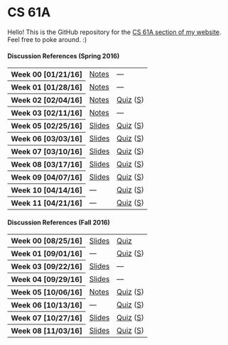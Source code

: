 # CS 61A
Hello! This is the GitHub repository for the [CS 61A section of my website](http://owenjow.xyz/cs61a/). Feel free to poke around. :)

#### Discussion References (Spring 2016)
<table>
    <tr>
        <th>Week 00 [01/21/16]</th>
        <td><a href="sp16/disc/disc0_notes.md">Notes</a></td>
        <td>—</td>
    </tr>
    <tr>
        <th>Week 01 [01/28/16]</th>
        <td><a href="sp16/disc/disc1_notes.md">Notes</a></td>
        <td>—</td>
    </tr>
    <tr>
        <th>Week 02 [02/04/16]</th>
        <td><a href="sp16/disc/disc2_notes.md">Notes</a></td>
        <td><a href="sp16/quiz/quiz2.pdf">Quiz</a> (<a href="http://pythontutor.com/composingprograms.html#code=def+flip(pancake%29%3A%0A++++if+pancake+%3D%3D+'cakepan'%3A%0A++++++++return+'pancake'%0A++++elif+heat+!%3D+4%3A%0A++++++++return+'cakepan'%0A++++return+'flipped'%0A++++++++%0Adef+cook(pancake,+heat,+flip%29%3A%0A++++if+heat+//+10%3A%0A++++++++return+'burnt'%0A++++heat+%2B%3D+3%0A++++pancake+%3D+flip(pancake%29%0A++++%0A++++def+cook(pancake,+heat,+flip%29%3A%0A++++++++if+heat+%3E%3D+5%3A%0A++++++++++++return+'done'%0A++++++++heat+%2B%3D+1%0A++++++++pancake+%3D+flip(pancake%29%0A++++++++return+cook(pancake,+heat,+lambda+p%3A+flip(p%29%29%0A++++++++%0A++++return+cook(pancake,+heat,+lambda+p%3A+flip(p%29+%5C%0A++++++++++++if+heat+%25+2+%3D%3D+0+else+p%29%0A++++%0Apancake,+heat+%3D+'batter',+1%0Acook(pancake,+heat,+flip%29&mode=display&origin=composingprograms.js&cumulative=true&py=3&rawInputLstJSON=%5B%5D&curInstr=33">S</a>)</td>
    </tr>
    <tr>
        <th>Week 03 [02/11/16]</th>
        <td><a href="sp16/disc/disc3_notes.md">Notes</a></td>
        <td>—</td>
    </tr>
    <tr>
        <th>Week 05 [02/25/16]</th>
        <td><a href="http://owenjow.xyz/cs61a/sp16/disc/CS%2061A%20Discussion%205.pdf">Slides</a></td>
        <td><a href="sp16/quiz/quiz5.pdf">Quiz</a> (<a href="sp16/quiz/quiz5_sol.pdf">S</a>)</td>
    </tr>
    <tr>
        <th>Week 06 [03/03/16]</th>
        <td><a href="http://owenjow.xyz/cs61a/sp16/disc/CS%2061A%20Discussion%206.pdf">Slides</a></td>
        <td><a href="sp16/quiz/quiz6.pdf">Quiz</a> (<a href="http://pythontutor.com/composingprograms.html#code=def+red(orange,+yellow,+green%29%3A%0A++++def+blue(%29%3A%0A++++++++if+1+%3E+2%3A%0A++++++++++++nonlocal+orange+%23+this+does+get+executed%0A++++++++else%3A%0A++++++++++++nonlocal+yellow+%23+so+does+this!%0A++++++++%0A++++++++orange,+yellow+%3D+orange+%2B+yellow+*+3,+orange+*+4%0A++++++++green+%3D+lambda+indigo%3A+int(orange+**+0.5%29%0A++++++++%0A++++++++if+yellow+%3C+orange%3A%0A++++++++++++green+%3D+lambda+violet%3A+int(orange+**+2%29%0A++++++++%0A++++++++return+green(orange%29%0A++++return+blue%0A%0Agatsby+%3D+red(3,+2,+1%29(%29&mode=display&origin=composingprograms.js&cumulative=true&py=3&rawInputLstJSON=%5B%5D&curInstr=16">S</a>)</td>
    </tr>
    <tr>
        <th>Week 07 [03/10/16]</th>
        <td><a href="http://owenjow.xyz/cs61a/sp16/disc/CS%2061A%20Discussion%207.pdf">Slides</a></td>
        <td><a href="sp16/quiz/quiz7.pdf">Quiz</a> (<a href="sp16/quiz/quiz7_sol.pdf">S</a>)</td>
    </tr>
    <tr>
        <th>Week 08 [03/17/16]</th>
        <td><a href="http://owenjow.xyz/cs61a/sp16/disc/CS%2061A%20Discussion%208.pdf">Slides</a></td>
        <td><a href="sp16/quiz/quiz8.pdf">Quiz</a> (<a href="sp16/quiz/quiz8_sol.pdf">S</a>)</td>
    </tr>
    <tr>
        <th>Week 09 [04/07/16]</th>
        <td><a href="http://owenjow.xyz/cs61a/sp16/disc/CS%2061A%20Discussion%209.pdf">Slides</a></td>
        <td><a href="sp16/quiz/quiz9.pdf">Quiz</a> (<a href="sp16/quiz/quiz9_sol.pdf">S</a>)</td>
    </tr>
    <tr>
        <th>Week 10 [04/14/16]</th>
        <td>—</td>
        <td><a href="sp16/quiz/quiz10.pdf">Quiz</a> (<a href="sp16/quiz/quiz10_sol.pdf">S</a>)</td>
    </tr>
    <tr>
        <th>Week 11 [04/21/16]</th>
        <td>—</td>
        <td><a href="sp16/quiz/quiz11.pdf">Quiz</a> (<a href="sp16/quiz/quiz11_sol.pdf">S</a>)</td>
    </tr>
</table>

#### Discussion References (Fall 2016)
<table>
    <tr>
        <th>Week 00 [08/25/16]</th>
        <td><a href="http://owenjow.xyz/cs61a/fa16/disc/CS%2061A%20Discussion%200.pdf">Slides</a></td>
        <td><a href="fa16/quiz/quiz0.pdf">Quiz</a></td>
    </tr>
    <tr>
        <th>Week 01 [09/01/16]</th>
        <td>—</td>
        <td><a href="fa16/quiz/quiz1.pdf">Quiz</a> (<a href="fa16/quiz/quiz1_sol.png">S</a>)</td>
    </tr>
    <tr>
        <th>Week 03 [09/22/16]</th>
        <td><a href="http://owenjow.xyz/cs61a/fa16/disc/CS%2061A%20Discussion%203.pdf">Slides</a></td>
        <td>—</td>
    </tr>
    <tr>
        <th>Week 04 [09/29/16]</th>
        <td><a href="http://owenjow.xyz/cs61a/fa16/disc/CS%2061A%20Discussion%204.pdf">Slides</a></td>
        <td>—</td>
    </tr>
    <tr>
        <th>Week 05 [10/06/16]</th>
        <td><a href="fa16/disc/disc5_notes.md">Notes</a></td>
        <td><a href="fa16/quiz/quiz5.pdf">Quiz</a> (<a href="fa16/quiz/quiz5_sol.pdf">S</a>)</td>
    </tr>
    <tr>
        <th>Week 06 [10/13/16]</th>
        <td>—</td>
        <td><a href="fa16/quiz/quiz6/quiz6.pdf">Quiz</a> (<a href="fa16/quiz/quiz6/quiz6_sol.pdf">S</a>)</td>
    </tr>
    <tr>
        <th>Week 07 [10/27/16]</th>
        <td><a href="http://owenjow.xyz/cs61a/fa16/disc/CS%2061A%20Discussion%207.pdf">Slides</a></td>
        <td><a href="fa16/quiz/quiz7/quiz7.pdf">Quiz</a> (<a href="fa16/quiz/quiz7/quiz7_sol.pdf">S</a>)</td>
    </tr>
    <tr>
        <th>Week 08 [11/03/16]</th>
        <td><a href="http://owenjow.xyz/cs61a/fa16/disc/CS%2061A%20Discussion%208.pdf">Slides</a></td>
        <td><a href="fa16/quiz/quiz8.pdf">Quiz</a> (<a href="fa16/quiz/quiz8_sol.pdf">S</a>)</td>
    </tr>
</table>

